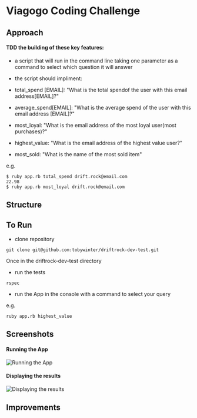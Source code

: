 Viagogo Coding Challenge
========================

## Approach

#### TDD the building of these key features:
- a script that will run in the command line taking one parameter as a command to select which question it will answer

- the script should impliment:
- total_spend [EMAIL]: "What is the total spendof the user with this email address[EMAIL]?"
- average_spend[EMAIL]: "What is the average spend of the user with this email address [EMAIL]?"
- most_loyal: "What is the email address of the most loyal user(most purchases)?"
- highest_value: "What is the email address of the highest value user?"
- most_sold: "What is the name of the most sold item"

e.g.
```
$ ruby app.rb total_spend drift.rock@email.com
22.98
$ ruby app.rb most_loyal drift.rock@email.com
```

## Structure


## To Run

- clone repository

```
git clone git@github.com:tobywinter/driftrock-dev-test.git
```

Once in the driftrock-dev-test directory

- run the tests

```
rspec
```

- run the App in the console with a command to select your query

e.g.
```
ruby app.rb highest_value
```


## Screenshots
#### Running the App

![Running the App](imgs/run_app.png)

#### Displaying the results
![Displaying the results](imgs/results_display.png)

## Improvements
